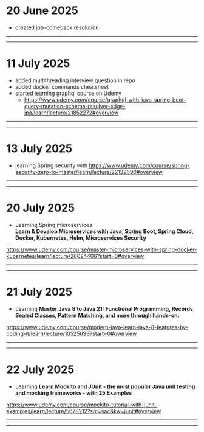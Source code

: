 # 20 June 2025
- created job-comeback resolution

---
---

# 11 July 2025
- added multithreading interview question in repo
- added docker commands cheatsheet
- started learning graphql course on Udemy
  - https://www.udemy.com/course/graphql-with-java-spring-boot-query-mutation-schema-resolver-edge-jpa/learn/lecture/21852272#overview

---
---

# 13 July 2025
- learning Spring security with https://www.udemy.com/course/spring-security-zero-to-master/learn/lecture/22132390#overview

---
---

# 20 July 2025
- Learning Spring microservices  
**Learn & Develop Microservices with Java, Spring Boot, Spring Cloud, Docker, Kubernetes, Helm, Microservices Security**

https://www.udemy.com/course/master-microservices-with-spring-docker-kubernetes/learn/lecture/26024406?start=0#overview

---
---

# 21 July 2025
- Learning **Master Java 8 to Java 21: Functional Programming, Records, Sealed Classes, Pattern Matching, and more through hands-on.**

https://www.udemy.com/course/modern-java-learn-java-8-features-by-coding-it/learn/lecture/10525698?start=0#overview

---
---

# 22 July 2025
- Learning **Learn Mockito and JUnit - the most popular Java unit testing and mocking frameworks - with 25 Examples**

https://www.udemy.com/course/mockito-tutorial-with-junit-examples/learn/lecture/5678212?src=sac&kw=junit#overview

---
---

